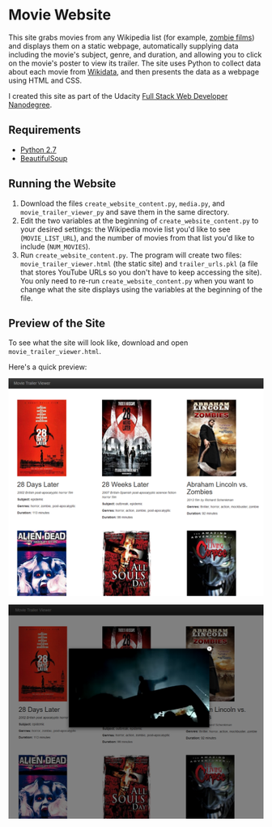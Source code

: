 # Movie Website
This site grabs movies from any Wikipedia list (for example, [zombie films](https://en.wikipedia.org/wiki/List_of_zombie_films)) and displays them on a static webpage, automatically supplying data including the movie's subject, genre, and duration, and allowing you to click on the movie's poster to view its trailer. The site uses Python to collect data about each movie from [Wikidata](https://www.wikidata.org/), and then presents the data as a webpage using HTML and CSS.

I created this site as part of the Udacity [Full Stack Web Developer Nanodegree](https://www.udacity.com/course/full-stack-web-developer-nanodegree--nd004).

## Requirements
* [Python 2.7](https://www.python.org/downloads/)
* [BeautifulSoup](https://www.crummy.com/software/BeautifulSoup/bs4/doc/#installing-beautiful-soup)

## Running the Website
1. Download the files `create_website_content.py`, `media.py`, and `movie_trailer_viewer_py` and save them in the same directory.
2. Edit the two variables at the beginning of `create_website_content.py` to your desired settings: the Wikipedia movie list you'd like to see (`MOVIE_LIST_URL`), and the number of movies from that list you'd like to include (`NUM_MOVIES`).
3. Run `create_website_content.py`. The program will create two files: `movie_trailer_viewer.html` (the static site) and `trailer_urls.pkl` (a file that stores YouTube URLs so you don't have to keep accessing the site). You only need to re-run `create_website_content.py` when you want to change what the site displays using the variables at the beginning of the file.

## Preview of the Site
To see what the site will look like, download and open `movie_trailer_viewer.html`.

Here's a quick preview:

![Preview of the movie website](/1%20Movie%20Website/images/site.png)

![Preview of the movie website with trailer playing](/1%20Movie%20Website/images/site_trailer.png)

